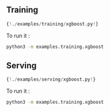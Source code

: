 ## Training

```python
{!./examples/training/xgboost.py!}
```

To run it :

```bash
python3 -m examples.training.xgboost
```

## Serving

```python
{!./examples/serving/xgboost.py!}
```

To run it :

```bash
python3 -m examples.training.xgboost
```

